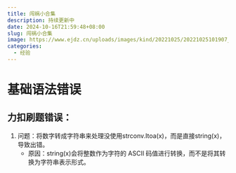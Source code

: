```yaml
---
title: 闯祸小合集
description: 持续更新中
date: 2024-10-16T21:59:48+08:00
slug: 闯祸小合集
image: https://www.ejdz.cn/uploads/images/kind/20221025/20221025101907_38470.jpg
categories:
  - 经验
---
```


# 基础语法错误
## 力扣刷题错误：
1. 问题：将数字转成字符串来处理没使用strconv.Itoa(x)，而是直接string(x)，导致出错。
   * 原因：string(x)会将整数作为字符的 ASCII 码值进行转换，而不是将其转换为字符串表示形式。


